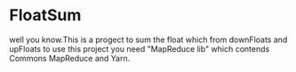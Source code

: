 # FloatSum
well you know.This is a progect to sum the float which from downFloats and upFloats
to use this project you need "MapReduce lib" which contends Commons MapReduce and Yarn. 
